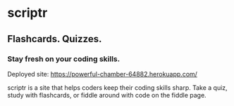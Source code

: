 # scriptr

## Flashcards. Quizzes.

### Stay fresh on your coding skills.

Deployed site: https://powerful-chamber-64882.herokuapp.com/

scriptr is a site that helps coders keep their coding skills sharp. Take a quiz, study with flashcards, or fiddle around with code on the fiddle page.